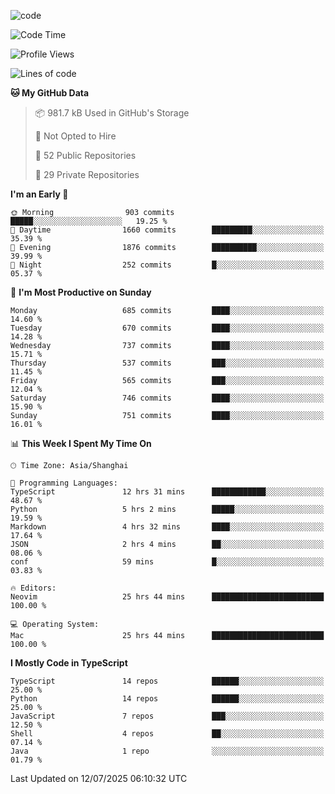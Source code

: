 
<!--
**liuyaanng/liuyaanng** is a ✨ _special_ ✨ repository because its `README.md` (this file) appears on your GitHub profile.

Here are some ideas to get you started:

- 🔭 I’m currently working on ...
- 🌱 I’m currently learning ...
- 👯 I’m looking to collaborate on ...
- 🤔 I’m looking for help with ...
- 💬 Ask me about ...
- 📫 How to reach me: ...
- 😄 Pronouns: ...
- ⚡ Fun fact: ...
-->


![code](https://cdn.jsdelivr.net/gh/liuyaanng/liuyaanng@1.0/code.gif) 

<!--START_SECTION:waka-->
![Code Time](http://img.shields.io/badge/Code%20Time-1%2C642%20hrs%2055%20mins-blue)

![Profile Views](http://img.shields.io/badge/Profile%20Views-0-blue)

![Lines of code](https://img.shields.io/badge/From%20Hello%20World%20I%27ve%20Written-25.8%20million%20lines%20of%20code-blue)

**🐱 My GitHub Data** 

> 📦 981.7 kB Used in GitHub's Storage 
 > 
> 🚫 Not Opted to Hire
 > 
> 📜 52 Public Repositories 
 > 
> 🔑 29 Private Repositories 
 > 
**I'm an Early 🐤** 

```text
🌞 Morning                903 commits         █████░░░░░░░░░░░░░░░░░░░░   19.25 % 
🌆 Daytime                1660 commits        █████████░░░░░░░░░░░░░░░░   35.39 % 
🌃 Evening                1876 commits        ██████████░░░░░░░░░░░░░░░   39.99 % 
🌙 Night                  252 commits         █░░░░░░░░░░░░░░░░░░░░░░░░   05.37 % 
```
📅 **I'm Most Productive on Sunday** 

```text
Monday                   685 commits         ████░░░░░░░░░░░░░░░░░░░░░   14.60 % 
Tuesday                  670 commits         ████░░░░░░░░░░░░░░░░░░░░░   14.28 % 
Wednesday                737 commits         ████░░░░░░░░░░░░░░░░░░░░░   15.71 % 
Thursday                 537 commits         ███░░░░░░░░░░░░░░░░░░░░░░   11.45 % 
Friday                   565 commits         ███░░░░░░░░░░░░░░░░░░░░░░   12.04 % 
Saturday                 746 commits         ████░░░░░░░░░░░░░░░░░░░░░   15.90 % 
Sunday                   751 commits         ████░░░░░░░░░░░░░░░░░░░░░   16.01 % 
```


📊 **This Week I Spent My Time On** 

```text
🕑︎ Time Zone: Asia/Shanghai

💬 Programming Languages: 
TypeScript               12 hrs 31 mins      ████████████░░░░░░░░░░░░░   48.67 % 
Python                   5 hrs 2 mins        █████░░░░░░░░░░░░░░░░░░░░   19.59 % 
Markdown                 4 hrs 32 mins       ████░░░░░░░░░░░░░░░░░░░░░   17.64 % 
JSON                     2 hrs 4 mins        ██░░░░░░░░░░░░░░░░░░░░░░░   08.06 % 
conf                     59 mins             █░░░░░░░░░░░░░░░░░░░░░░░░   03.83 % 

🔥 Editors: 
Neovim                   25 hrs 44 mins      █████████████████████████   100.00 % 

💻 Operating System: 
Mac                      25 hrs 44 mins      █████████████████████████   100.00 % 
```

**I Mostly Code in TypeScript** 

```text
TypeScript               14 repos            ██████░░░░░░░░░░░░░░░░░░░   25.00 % 
Python                   14 repos            ██████░░░░░░░░░░░░░░░░░░░   25.00 % 
JavaScript               7 repos             ███░░░░░░░░░░░░░░░░░░░░░░   12.50 % 
Shell                    4 repos             ██░░░░░░░░░░░░░░░░░░░░░░░   07.14 % 
Java                     1 repo              ░░░░░░░░░░░░░░░░░░░░░░░░░   01.79 % 
```




 Last Updated on 12/07/2025 06:10:32 UTC
<!--END_SECTION:waka-->
